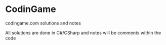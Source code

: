 # CodinGame
codingame.com solutions and notes

All solutions are done in C#/CSharp and notes will be comments within the code
